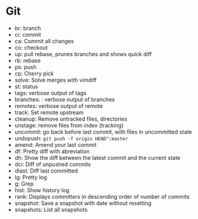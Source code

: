 # Git
* br: branch
* ci: commit
* ca: Commit all changes
* co: checkout
* up: pull rebase, prunes branches and shows quick diff
* rb: rebase
* ps: push
* cp: Cherry pick
* solve: Solve merges with vimdiff
* st: status
* tags: verbose output of tags
* branches: : verbose output of branches
* remotes: verbose output of remote
* track: Set remote upstream
* cleanup: Remove untracked files, directories
* unstage: remove files from index (tracking)
* uncommit: go back before last commit, with files in uncommitted state
* undopush: <code>git push -f origin HEAD^:master</code>
* amend: Amend your last commit
* df: Pretty diff with abreviation
* dh: Show the diff between the latest commit and the current state
* dci: Diff of unpushed commits
* dlast: Diff last committed
* lg: Pretty log
* g: Grep
* hist: Show history log
* rank: Displays committers in descending order of number of commits
* snapshot: Save a snapshot with date without resetting
* snapshots: List all snapshots